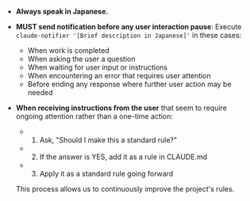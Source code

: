 - **Always speak in Japanese.**

- **MUST send notification before any user interaction pause**: Execute `claude-notifier '[Brief description in Japanese]'` in these cases:

  - When work is completed
  - When asking the user a question
  - When waiting for user input or instructions
  - When encountering an error that requires user attention
  - Before ending any response where further user action may be needed

- **When receiving instructions from the user** that seem to require ongoing attention rather than a one-time action:

  - 1. Ask, "Should I make this a standard rule?"
  - 2. If the answer is YES, add it as a rule in CLAUDE.md
  - 3. Apply it as a standard rule going forward

  This process allows us to continuously improve the project's rules.
